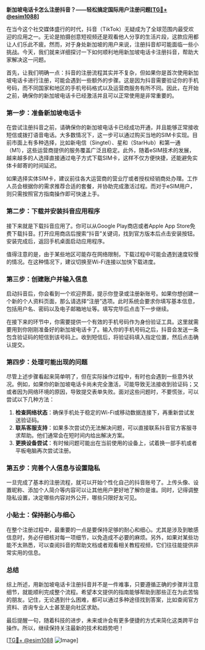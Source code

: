 **新加坡电话卡怎么注册抖音？——轻松搞定国际用户注册问题[[TG💪+ @esim1088](https://t.me/s/esim1088)]**

在当今这个社交媒体盛行的时代，抖音（TikTok）无疑成为了全球范围内最受欢迎的应用之一。无论是拍摄创意短视频还是观看他人分享的生活片段，这款应用都让人们乐此不疲。然而，对于身处新加坡的用户来说，注册抖音却可能面临一些小挑战。今天，我们就来详细探讨一下如何顺利地用新加坡电话卡注册抖音，帮助大家解决这一问题。

首先，让我们明确一点：抖音的注册流程其实并不复杂，但如果你是首次使用新加坡电话卡进行注册，可能会遇到一些额外的步骤。这是因为抖音需要验证你的手机号码，而不同国家和地区的手机号码格式以及运营商服务有所不同。因此，在开始之前，确保你的新加坡电话卡已经激活并且可以正常使用是非常重要的。

### 第一步：准备新加坡电话卡

在尝试注册抖音之前，请确保你的新加坡电话卡已经成功开通，并且能够正常接收短信或拨打语音电话。大多数情况下，这一步可以通过购买当地的SIM卡实现。目前市面上有多种选择，比如新电信（Singtel）、星和（StarHub）和第一通（M1），这些运营商提供的服务覆盖广泛且稳定。此外，随着eSIM技术的发展，越来越多的人选择直接通过电子方式下载SIM卡，这样不仅方便快捷，还能避免实体卡邮寄的时间延迟。

如果选择实体SIM卡，建议前往各大运营商的营业厅或者授权经销商处办理。工作人员会根据你的需求推荐合适的套餐，并协助完成激活过程。而对于eSIM用户，则只需按照官方指南操作即可快速上手。

### 第二步：下载并安装抖音应用程序

接下来就是下载抖音应用了。你可以从Google Play商店或者Apple App Store免费下载抖音。打开应用商店后搜索“抖音”关键词，找到官方版本后点击安装按钮。安装完成后，返回手机桌面启动应用程序。

值得注意的是，由于某些地区可能存在网络限制，下载过程中可能会遇到速度较慢的情况。在这种情况下，建议切换至Wi-Fi连接以加快下载进度。

### 第三步：创建账户并输入信息

启动抖音后，你会看到一个欢迎界面，提示你登录或注册新账号。如果你想创建一个新的个人资料页面，那么请选择“注册”选项。此时系统会要求你填写基本信息，包括用户名、密码以及电子邮箱地址等。填写完毕后点击下一步继续。

在接下来的环节中，你需要提供一个有效的手机号码作为身份验证工具。这里就需要用到你刚刚准备好的新加坡电话卡了。输入你的手机号码之后，抖音会发送一条包含验证码的短信到该号码上。收到短信后，将验证码填入指定位置，然后点击确认提交。

### 第四步：处理可能出现的问题

尽管上述步骤看起来简单明了，但在实际操作过程中，有时也会遇到一些意外状况。例如，如果你的新加坡电话卡尚未完全激活，可能导致无法接收到验证码；又或者因为网络环境的原因，导致提交表单失败。面对这些问题时，不要慌张，可以尝试以下几种方法：

1. **检查网络状态**：确保手机处于稳定的Wi-Fi或移动数据连接下，再重新尝试发送验证码。
2. **联系客服支持**：如果多次尝试仍无法解决问题，可以直接联系抖音官方客服寻求帮助。他们通常会在短时间内给出解决方案。
3. **更换设备尝试**：有时候问题可能出在当前使用的设备上，试着换一部手机或者平板电脑再次尝试注册。

### 第五步：完善个人信息与设置隐私

一旦完成了基本的注册流程，就可以开始个性化自己的抖音账号了。上传头像、设置昵称、添加个人简介等内容可以让其他用户更好地了解你是谁。同时，记得调整隐私设置，决定哪些内容对外公开，哪些只限好友可见。

### 小贴士：保持耐心与细心

在整个注册过程中，最重要的一点是要保持足够的耐心和细心。尤其是涉及到敏感信息时，务必仔细核对每一项细节，以免造成不必要的麻烦。另外，如果对某些功能不太熟悉，可以查阅抖音的帮助文档或者观看相关教程视频，它们往往能提供非常实用的信息。

### 总结

综上所述，用新加坡电话卡注册抖音并不是一件难事，只要遵循正确的步骤并注意细节，就能顺利完成整个流程。希望本文提供的指南能够帮助到那些正在为此苦恼的朋友。记住，无论遇到什么困难，都可以通过多种途径找到答案，比如查阅官方资料、咨询专业人士甚至是向社区求助。

最后提醒一句，随着科技的进步，未来或许会有更多便捷的方式来简化这类跨平台操作。所以，继续保持关注最新的技术和趋势吧！

[[TG💪+ @esim1088](https://t.me/s/esim1088) ![Image](https://i.postimg.cc/4NQfJmqS/Snipaste-2025-05-13-00-14-12.png)]